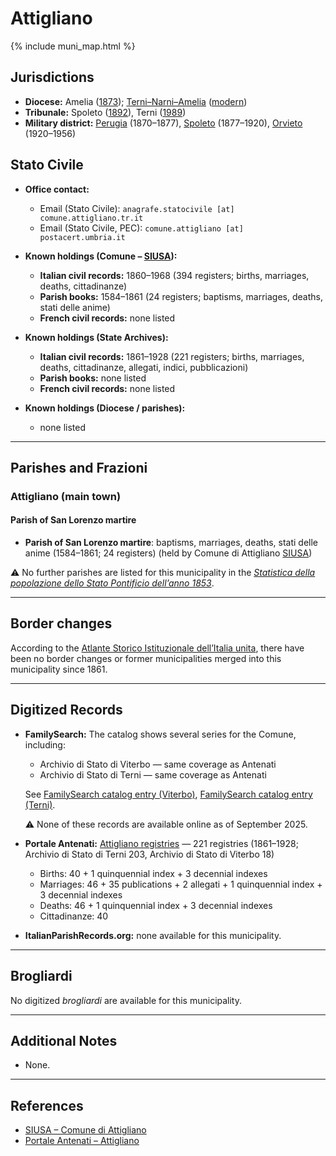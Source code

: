 # Attigliano

{% include muni_map.html %}

## Jurisdictions

* **Diocese:** Amelia ([1873](https://www.google.it/books/edition/Il_libro_de_comuni_del_Regno_d_Italia_co/WF9mfeJJcDEC?gbpv=1)); [Terni–Narni–Amelia](../dio/terni_narni_amelia.md) ([modern](https://www.chiesacattolica.it/annuario-cei/ricerca-parrocchie/))
* **Tribunale:** Spoleto ([1892](https://www.google.it/books/edition/Bollettino_ufficiale_del_Ministero_di_gr/kRXd4t5fK-0C?hl=en&gbpv=1&pg=PA457&printsec=frontcover)), Terni ([1989](https://www.google.it/books/edition/Gazzetta_ufficiale_della_Repubblica_ital/-Z6nogg-qMQC?hl=en&gbpv=1&pg=RA8-PA38&printsec=frontcover))
* **Military district:** [Perugia](../mil/perugia.md) (1870–1877), [Spoleto](../mil/spoleto.md) (1877–1920), [Orvieto](../mil/spoleto.md) (1920–1956)

## Stato Civile

* **Office contact:**

  * Email (Stato Civile): `anagrafe.statocivile [at] comune.attigliano.tr.it`
  * Email (Stato Civile, PEC): `comune.attigliano [at] postacert.umbria.it`

* **Known holdings (Comune – [SIUSA](https://siusa-archivi.cultura.gov.it/cgi-bin/siusa/pagina.pl?TipoPag=comparc&Chiave=256574)):**

  * **Italian civil records:** 1860–1968 (394 registers; births, marriages, deaths, cittadinanze)
  * **Parish books:** 1584–1861 (24 registers; baptisms, marriages, deaths, stati delle anime)
  * **French civil records:** none listed

* **Known holdings (State Archives):**

  * **Italian civil records:** 1861–1928 (221 registers; births, marriages, deaths, cittadinanze, allegati, indici, pubblicazioni)
  * **Parish books:** none listed
  * **French civil records:** none listed

* **Known holdings (Diocese / parishes):**

  * none listed

---

## Parishes and Frazioni

### Attigliano (main town)

#### Parish of San Lorenzo martire

* **Parish of San Lorenzo martire**: baptisms, marriages, deaths, stati delle anime (1584–1861; 24 registers) (held by Comune di Attigliano [SIUSA](https://siusa-archivi.cultura.gov.it/cgi-bin/siusa/pagina.pl?TipoPag=comparc&Chiave=256574))

⚠️ No further parishes are listed for this municipality in the *[Statistica della popolazione dello Stato Pontificio dell’anno 1853](https://www.google.it/books/edition/Statistics_della_popolazione_dello_Stato/v6dCAQAAMAAJ)*.

---

## Border changes

According to the [Atlante Storico Istituzionale dell’Italia unita](http://dati.san.beniculturali.it/asi/local/), there have been no border changes or former municipalities merged into this municipality since 1861.

---

## Digitized Records

* **FamilySearch:** The catalog shows several series for the Comune, including:

  * Archivio di Stato di Viterbo — same coverage as Antenati
  * Archivio di Stato di Terni — same coverage as Antenati

  See [FamilySearch catalog entry (Viterbo)](https://www.familysearch.org/en/search/catalog/2091448), [FamilySearch catalog entry (Terni)](https://www.familysearch.org/en/search/catalog/778931).

  ⚠️ None of these records are available online as of September 2025.

* **Portale Antenati:** [Attigliano registries](https://antenati.cultura.gov.it/search-registry/?localita=attigliano) — 221 registries (1861–1928; Archivio di Stato di Terni 203, Archivio di Stato di Viterbo 18)

  * Births: 40 + 1 quinquennial index + 3 decennial indexes
  * Marriages: 46 + 35 publications + 2 allegati + 1 quinquennial index + 3 decennial indexes
  * Deaths: 46 + 1 quinquennial index + 3 decennial indexes
  * Cittadinanze: 40

* **ItalianParishRecords.org:** none available for this municipality.

---

## Brogliardi

No digitized *brogliardi* are available for this municipality.

---

## Additional Notes

* None.

---

## References

* [SIUSA – Comune di Attigliano](https://siusa-archivi.cultura.gov.it/cgi-bin/siusa/pagina.pl?TipoPag=comparc&Chiave=256574)
* [Portale Antenati – Attigliano](https://antenati.cultura.gov.it/search-registry/?localita=attigliano)
